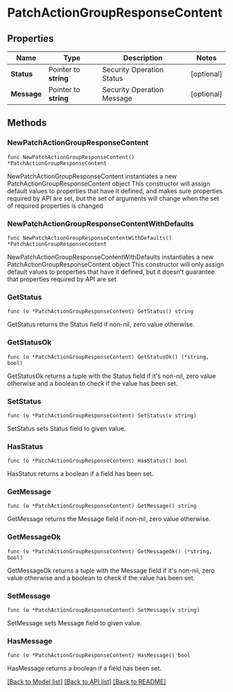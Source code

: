 # PatchActionGroupResponseContent

## Properties

Name | Type | Description | Notes
------------ | ------------- | ------------- | -------------
**Status** | Pointer to **string** | Security Operation Status | [optional] 
**Message** | Pointer to **string** | Security Operation Message | [optional] 

## Methods

### NewPatchActionGroupResponseContent

`func NewPatchActionGroupResponseContent() *PatchActionGroupResponseContent`

NewPatchActionGroupResponseContent instantiates a new PatchActionGroupResponseContent object
This constructor will assign default values to properties that have it defined,
and makes sure properties required by API are set, but the set of arguments
will change when the set of required properties is changed

### NewPatchActionGroupResponseContentWithDefaults

`func NewPatchActionGroupResponseContentWithDefaults() *PatchActionGroupResponseContent`

NewPatchActionGroupResponseContentWithDefaults instantiates a new PatchActionGroupResponseContent object
This constructor will only assign default values to properties that have it defined,
but it doesn't guarantee that properties required by API are set

### GetStatus

`func (o *PatchActionGroupResponseContent) GetStatus() string`

GetStatus returns the Status field if non-nil, zero value otherwise.

### GetStatusOk

`func (o *PatchActionGroupResponseContent) GetStatusOk() (*string, bool)`

GetStatusOk returns a tuple with the Status field if it's non-nil, zero value otherwise
and a boolean to check if the value has been set.

### SetStatus

`func (o *PatchActionGroupResponseContent) SetStatus(v string)`

SetStatus sets Status field to given value.

### HasStatus

`func (o *PatchActionGroupResponseContent) HasStatus() bool`

HasStatus returns a boolean if a field has been set.

### GetMessage

`func (o *PatchActionGroupResponseContent) GetMessage() string`

GetMessage returns the Message field if non-nil, zero value otherwise.

### GetMessageOk

`func (o *PatchActionGroupResponseContent) GetMessageOk() (*string, bool)`

GetMessageOk returns a tuple with the Message field if it's non-nil, zero value otherwise
and a boolean to check if the value has been set.

### SetMessage

`func (o *PatchActionGroupResponseContent) SetMessage(v string)`

SetMessage sets Message field to given value.

### HasMessage

`func (o *PatchActionGroupResponseContent) HasMessage() bool`

HasMessage returns a boolean if a field has been set.


[[Back to Model list]](../README.md#documentation-for-models) [[Back to API list]](../README.md#documentation-for-api-endpoints) [[Back to README]](../README.md)


